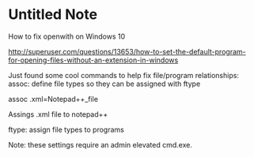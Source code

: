 # Untitled Note

How to fix openwith on Windows 10     

<http://superuser.com/questions/13653/how-to-set-the-default-program-for-opening-files-without-an-extension-in-windows>

Just found some cool commands to help fix file/program relationships:
assoc: define file types so they can be assigned with ftype

assoc .xml=Notepad++\_file

Assings .xml file to notepad++

ftype: assign file types to programs

Note: these settings require an admin elevated cmd.exe.
